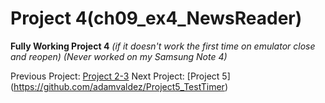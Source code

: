Project 4(ch09_ex4_NewsReader)
=======================
**Fully Working Project 4**
*(if it doesn't work the first time on emulator close and reopen)*
*(Never worked on my Samsung Note 4)*

Previous Project: [Project 2-3](https://github.com/adamvaldez/ch09_ex4_NewsReader)
Next Project: [Project 5] (https://github.com/adamvaldez/Project5_TestTimer)
